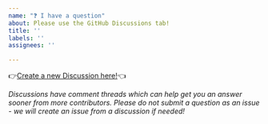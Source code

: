 ```yaml
---
name: "❓ I have a question"
about: Please use the GitHub Discussions tab!
title: ''
labels: ''
assignees: ''

---
```


👉[Create a new Discussion here!](https://github.com/argoproj-labs/hera/discussions/new/choose)👈

_Discussions have comment threads which can help get you an answer sooner from more contributors. Please do not submit a question as an issue - we will create an issue from a discussion if needed!_
